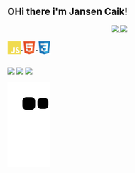
## OHi there i'm Jansen Caik!
<div align="center" style="display: inline_block">
  <a href="https://github.com/Jansenck">
  <img height="180em" src="https://github-readme-stats.vercel.app/api?username=Jansenck&show_icons=true&theme=dracula&include_all_commits=true&count_private=true"/>
  <img height="180em" src="https://github-readme-stats.vercel.app/api/top-langs/?username=Jansenck&layout=compact&langs_count=7&theme=dracula"/>
</div>
<div style="display: inline_block"><br>
  <img align="center" alt="Jansen-Js" height="30" width="30" src="https://raw.githubusercontent.com/devicons/devicon/master/icons/javascript/javascript-plain.svg">
  <img align="center" alt="Jansen-HTML" height="30" width="30" src="https://raw.githubusercontent.com/devicons/devicon/master/icons/html5/html5-original.svg">
  <img align="center" alt="Jansen-CSS" height="30" width="30" src="https://raw.githubusercontent.com/devicons/devicon/master/icons/css3/css3-original.svg">
</div>
  
  ##
 
<div> 
  <a href="https://instagram.com/jansenck" target="_blank"><img src="https://img.shields.io/badge/-Instagram-%23E4405F?style=for-the-badge&logo=instagram&logoColor=white" target="_blank"></a> 
  <a href = "mailto:jccaik11@gmail.com"><img src="https://img.shields.io/badge/-Gmail-%23333?style=for-the-badge&logo=gmail&logoColor=white" target="_blank"></a>
  <a href="https://www.linkedin.com/in/jansen-caik-b03714100/" target="_blank"><img src="https://img.shields.io/badge/-LinkedIn-%230077B5?style=for-the-badge&logo=linkedin&logoColor=white" target="_blank"></a> 
 
  ![Snake animation](https://github.com/Jansenck/Jansenck/blob/output/github-contribution-grid-snake.svg)
 
</div>

